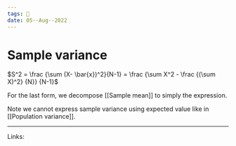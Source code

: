 ```yaml
---
tags: 🌱
date: 05--Aug--2022
---
```


# Sample variance

$S^2 = \frac {\sum (X- \bar{x})^2}{N-1} = \frac {\sum X^2 - \frac {(\sum X)^2} {N}} {N-1}$

For the last form, we decompose [[Sample mean]] to simply the expression.

Note we cannot express sample variance using expected value like in [[Population variance]].

---
Links: 